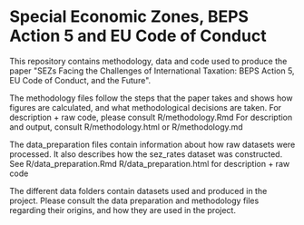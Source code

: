 # Special Economic Zones, BEPS Action 5 and EU Code of Conduct

This repository contains methodology, data and code used to produce the paper "SEZs Facing the Challenges of International Taxation: BEPS Action 5, EU Code of Conduct, and the Future".

The methodology files follow the steps that the paper takes and shows how figures are calculated, and what methodological decisions are taken. 
For description + raw code, please consult R/methodology.Rmd
For description and output, consult R/methodology.html or R/methodology.md

The data_preparation files contain information about how raw datasets were processed. It also describes how the sez_rates dataset was constructed.
See R/data_preparation.Rmd R/data_preparation.html for description + raw code

The different data folders contain datasets used and produced in the project. Please consult the data preparation and methodology files regarding their origins, and how they are used in the project.